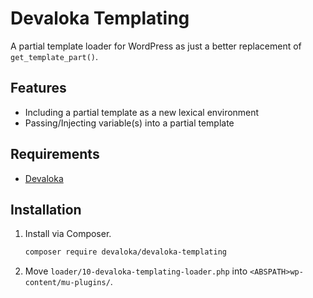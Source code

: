 # Devaloka Templating

A partial template loader for WordPress as just a better replacement of
```get_template_part()```.

## Features

*   Including a partial template as a new lexical environment
*   Passing/Injecting variable(s) into a partial template

## Requirements

*   [Devaloka](https://github.com/devaloka/devaloka)

## Installation

1.  Install via Composer.

    ```sh
    composer require devaloka/devaloka-templating
    ```

2.  Move `loader/10-devaloka-templating-loader.php` into
    `<ABSPATH>wp-content/mu-plugins/`.
